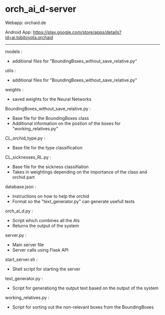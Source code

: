 # orch_ai_d-server

Webapp: orchaid.de

Android App: https://play.google.com/store/apps/details?id=ai.tobitoyota.orchaid

-----------------


models : 
  - additional files for "BoundingBoxes_without_save_relative.py"

utils :
  - additional files for "BoundingBoxes_without_save_relative.py"

weights :
  - saved weights for the Neural Networks

BoundingBoxes_without_save_relative.py :
  - Base file for the BoundingBoxes class
  - Additional information on the postion of the boxes for "working_relatives.py"

CL_orchid_type.py :
  - Base file for the type classification

CL_sicknesses_RL.py :
  - Base file for the sickness classifiation
  - Takes in weightings depending on the importance of the class and orchid part

database.json :
  - Instructions on how to help the orchid
  - Format so the "text_generator.py" can generate usefull texts

orch_ai_d.py :
  - Script which combines all the AIs
  - Returns the output of the system 

server.py :
  - Main server file
  - Server calls using Flask API

start_server.sh :
  - Shell script for starting the server

text_generator.py :
  - Script for generationg the output text based on the output of the system

working_relatives.py :
  - Script for sorting out the non-relevant boxes from the BoundingBoxes
